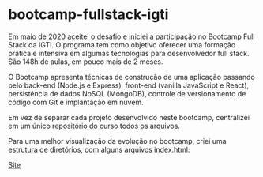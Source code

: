 # bootcamp-fullstack-igti

Em maio de 2020 aceitei o desafio e iniciei a participação no Bootcamp
Full Stack da IGTI. O programa tem como objetivo oferecer uma formação
prática e intensiva em algumas tecnologias para desenvolvedor full
stack. São 148h de aulas, em pouco mais de 2 meses.

O Bootcamp apresenta técnicas de construção de uma aplicação passando
pelo back-end (Node.js e Express), front-end (vanilla JavaScript e
React), persistência de dados NoSQL (MongoDB), controle de
versionamento de código com Git e implantação em nuvem.

Em vez de separar cada projeto desenvolvido neste bootcamp, centralizei em um único repositório do curso todos os arquivos.

Para uma melhor visualização da evolução no bootcamp, criei uma estrutura de diretórios, com alguns arquivos index.html:

<a target="_blank" href="https://testtzlaffe.github.io/bootcamp-fullstack-igti/">Site</button>
